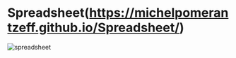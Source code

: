 # Spreadsheet(https://michelpomerantzeff.github.io/Spreadsheet/)

![spreadsheet](https://user-images.githubusercontent.com/96065240/175558582-435f692c-0aec-4705-a51a-46c45d705286.png)
